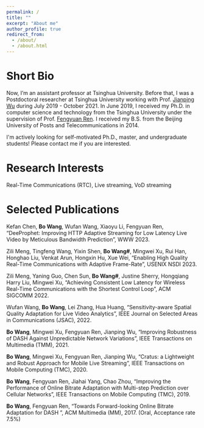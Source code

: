 ```yaml
---
permalink: /
title: ""
excerpt: "About me"
author_profile: true
redirect_from: 
  - /about/
  - /about.html
---
```


Short Bio
==
Now, I’m an assistant professor at Tsinghua University. Before that, I was a Postdoctoral researcher at Tsinghua University working with Prof. [Jianping Wu](https://www.cs.tsinghua.edu.cn/csen/info/1059/4003.htm) during July 2019 - October 2021. In June 2019, I received my Ph.D. in computer science and technology from the Tsinghua University under the supervision of Prof. [Fengyuan Ren](http://nns.cs.tsinghua.edu.cn/personal/renfy/renfy.html). I received my B.S. from the Beijing University of Posts and Telecommunications in 2014.

I'm actively looking for self-motivated Ph.D., master, and undergraduate students! Please contact me if you are interested.

Research Interests
==
Real-Time Communications (RTC), Live streaming, VoD streaming

Selected Publications
==
Kefan Chen, __Bo Wang__, Wufan Wang, Xiaoyu Li, Fengyuan Ren, “DeeProphet: Improving HTTP Adaptive Streaming for Low Latency Live Video by Meticulous Bandwidth Prediction”, WWW 2023. 

Zili Meng, Tingfeng Wang, Yixin Shen, __Bo Wang#__, Mingwei Xu, Rui Han, Honghao Liu, Venkat Arun, Hongxin Hu, Xue Wei, “Enabling High Quality Real-Time Communications with Adaptive Frame-Rate”, USENIX NSDI 2023. 

Zili Meng, Yaning Guo, Chen Sun, __Bo Wang#__, Justine Sherry, Hongqiang Harry Liu, Mingwei Xu, “Achieving Consistent Low Latency for Wireless Real-Time Communications with the Shortest Control Loop”, ACM SIGCOMM 2022. 

Wufan Wang, __Bo Wang__, Lei Zhang, Hua Huang, “Sensitivity-aware Spatial Quality Adaptation for
Live Video Analytics”, IEEE Journal on Selected Areas in Communications (JSAC), 2022. 

__Bo Wang__, Mingwei Xu, Fengyuan Ren, Jianping Wu, “Improving Robustness of DASH Against Unpredictable Network Variations”, IEEE Transactions on Multimedia (TMM), 2021.

__Bo Wang__, Mingwei Xu, Fengyuan Ren, Jianping Wu, “Cratus: a Lightweight and Robust Approach for Mobile Live Streaming”, IEEE Transactions on Mobile Computing (TMC), 2020. 

__Bo Wang__, Fengyuan Ren, Jiahai Yang, Chao Zhou, “Improving the Performance of Online Bitrate Adaptation with Multi-step Prediction over Cellular Networks”, IEEE Transactions on Mobile Computing (TMC), 2019. 

__Bo Wang__, Fengyuan Ren, “Towards Forward-looking Online Bitrate Adaptation for DASH ”, ACM Multimedia (MM), 2017. (Oral, Acceptance rate 7.5%)

